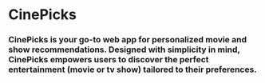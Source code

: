 # CinePicks

### CinePicks is your go-to web app for personalized movie and show recommendations. Designed with simplicity in mind, CinePicks empowers users to discover the perfect entertainment (movie or tv show) tailored to their preferences.

